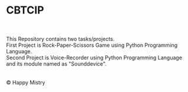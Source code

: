 <h1>CBTCIP</h1>
<br>
<br>
This Repository contains two tasks/projects. <br>
First Project is Rock-Paper-Scissors Game using Python Programming Language. <br>
Second Project is Voice-Recorder using Python Programming Language and its module named as "Sounddevice". <br> <br> <br>
<footer>&copy; Happy Mistry</footer>
